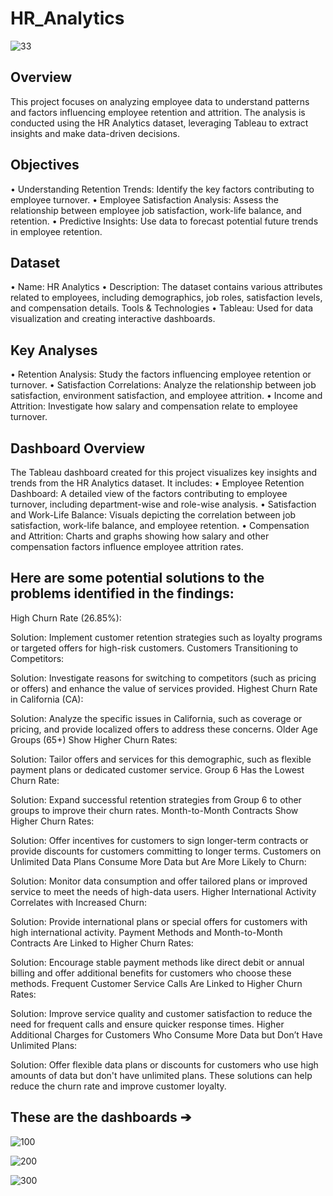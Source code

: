 # HR_Analytics

![33](https://github.com/user-attachments/assets/402852e6-c411-40f2-8fc4-9b8a34ae32c7)

## Overview
This project focuses on analyzing employee data to understand patterns and factors
influencing employee retention and attrition. The analysis is conducted using the   HR 
Analytics dataset, leveraging Tableau to extract insights and make data-driven decisions.

## Objectives 
• Understanding Retention Trends: Identify the key factors contributing to employee
turnover. 
• Employee Satisfaction Analysis: Assess the relationship between employee job
satisfaction, work-life balance, and retention. 
• Predictive Insights: Use data to forecast potential future trends in employee
retention. 

## Dataset 
• Name: HR Analytics 
• Description: The dataset contains various attributes related to employees,
including demographics, job roles, satisfaction levels, and compensation details. 
Tools & Technologies 
• Tableau: Used for data visualization and creating interactive dashboards.
 
## Key Analyses 
• Retention Analysis: Study the factors influencing employee retention or turnover. 
• Satisfaction Correlations: Analyze the relationship between job satisfaction,
environment satisfaction, and employee attrition. 
• Income and Attrition: Investigate how salary and compensation relate to employee
turnover. 

## Dashboard Overview
The Tableau dashboard created for this project visualizes key insights and trends
from the HR Analytics dataset. It includes: 
• Employee Retention Dashboard: A detailed view of the factors contributing to
employee turnover, including department-wise and role-wise analysis. 
• Satisfaction and Work-Life Balance: Visuals depicting the correlation between job
satisfaction, work-life balance, and employee retention. 
• Compensation and Attrition: Charts and graphs showing how salary and other
compensation factors influence employee attrition rates. 

## Here are some potential solutions to the problems identified in the findings:

High Churn Rate (26.85%):

Solution: Implement customer retention strategies such as loyalty programs or targeted offers for high-risk customers.
Customers Transitioning to Competitors:

Solution: Investigate reasons for switching to competitors (such as pricing or offers) and enhance the value of services provided.
Highest Churn Rate in California (CA):

Solution: Analyze the specific issues in California, such as coverage or pricing, and provide localized offers to address these concerns.
Older Age Groups (65+) Show Higher Churn Rates:

Solution: Tailor offers and services for this demographic, such as flexible payment plans or dedicated customer service.
Group 6 Has the Lowest Churn Rate:

Solution: Expand successful retention strategies from Group 6 to other groups to improve their churn rates.
Month-to-Month Contracts Show Higher Churn Rates:

Solution: Offer incentives for customers to sign longer-term contracts or provide discounts for customers committing to longer terms.
Customers on Unlimited Data Plans Consume More Data but Are More Likely to Churn:

Solution: Monitor data consumption and offer tailored plans or improved service to meet the needs of high-data users.
Higher International Activity Correlates with Increased Churn:

Solution: Provide international plans or special offers for customers with high international activity.
Payment Methods and Month-to-Month Contracts Are Linked to Higher Churn Rates:

Solution: Encourage stable payment methods like direct debit or annual billing and offer additional benefits for customers who choose these methods.
Frequent Customer Service Calls Are Linked to Higher Churn Rates:

Solution: Improve service quality and customer satisfaction to reduce the need for frequent calls and ensure quicker response times.
Higher Additional Charges for Customers Who Consume More Data but Don’t Have Unlimited Plans:

Solution: Offer flexible data plans or discounts for customers who use high amounts of data but don't have unlimited plans.
These solutions can help reduce the churn rate and improve customer loyalty.
 
## These are the dashboards ➔
 
 ![100](https://github.com/user-attachments/assets/89cad731-73a0-45dc-a037-e5f866a94ebb)

 ![200](https://github.com/user-attachments/assets/5fbf2717-0628-40d7-a754-784f530a2a86)

 ![300](https://github.com/user-attachments/assets/ebcd5432-c5f0-458d-878a-419b74d9594c)
